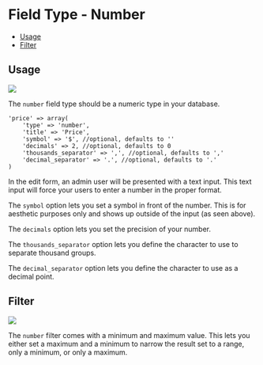 # Field Type - Number

- [Usage](#usage)
- [Filter](#filter)

<a name="usage"></a>
## Usage

<img src="https://raw.github.com/FrozenNode/Laravel-Administrator/master/examples/images/field-type-number.png" />

The `number` field type should be a numeric type in your database.

    'price' => array(
        'type' => 'number',
        'title' => 'Price',
        'symbol' => '$', //optional, defaults to ''
        'decimals' => 2, //optional, defaults to 0
        'thousands_separator' => ',', //optional, defaults to ','
        'decimal_separator' => '.', //optional, defaults to '.'
    )

In the edit form, an admin user will be presented with a text input. This text input will force your users to enter a number in the proper format.

The `symbol` option lets you set a symbol in front of the number. This is for aesthetic purposes only and shows up outside of the input (as seen above).

The `decimals` option lets you set the precision of your number.

The `thousands_separator` option lets you define the character to use to separate thousand groups.

The `decimal_separator` option lets you define the character to use as a decimal point.

<a name="filter"></a>
## Filter

<img src="https://raw.github.com/FrozenNode/Laravel-Administrator/master/examples/images/field-type-number-filter.png" />

The `number` filter comes with a minimum and maximum value. This lets you either set a maximum and a minimum to narrow the result set to a range, only a minimum, or only a maximum.